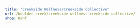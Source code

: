 ```yaml
---
title: "Creekside Wellness/Creekside Collective"
url: /boulder-creek/creekside-wellness-creekside-collective/
shop: Hanf
---
```

